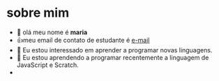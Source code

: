 # sobre mim


- 👋 olá meu nome é **maria**
- :+1:meu email de contato de estudante é [e-mail](rodrigues.borges.gabriel@escola.pr.gov.br)
- 👀 Eu estou interessado em aprender a programar novas linguagens.
- 🌱 Eu estou aprendendo a programar recentemente a linguagem de JavaScript e Scratch.
- 
